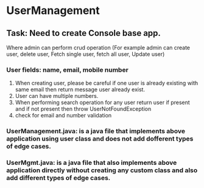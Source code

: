 # UserManagement
## Task: Need to create Console base app.
Where admin can perform crud operation (For example admin can create user, delete user, Fetch single user, fetch all user, Update user)
### User fields: name, email, mobile number
1. When creating user, please be careful if one user is already existing with same email then return message user already exist.
2. User can have multiple numbers.
3. When performing search operation for any user return user if present and if not present then throw UserNotFoundException
4. check for email and number validation

### UserManagement.java: is a java file that implements above application using user class and does not add dofferent types of edge cases.
### UserMgmt.java: is a java file that also implements above application directly without creating any custom class and also add different types of edge cases.
